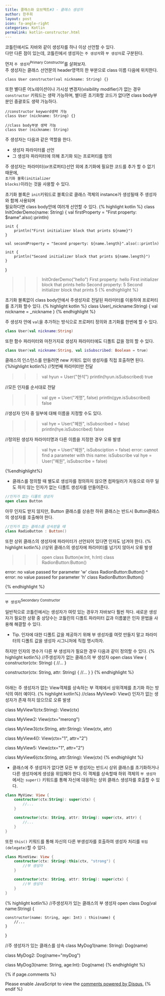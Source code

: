 ```yaml
---
title: 클래스와 오브젝트#3 - 클래스 생성자
author: 한주희
layout: post
icon: fa-angle-right
categories: Kotlin
permalink: kotlin-constructor.html
---
```



코틀린에서도 자바와 같이 생성자를 하나 이상 선언할 수 있다.
<br>다만 다른 점이 있는데, 코틀린에서 생성자는 `주 생성자`와 `부 생성자`로 구분된다.

먼저 `주 생성자`<sup>Primary Constructor</sup>를 살펴보자.
<br>주 생성자는 클래스 선언문의 header영역의 한 부분으로 class 이름 다음에 위치한다.
```
class User constructor(val nickname: String) {}
````
또한 별다른 어노테이션이나 가시성 변경자(visibility modifier)가 없는 경우 `constructor` 키워드는 생략 가능하며,
별다른 초기화할 코드가 없다면 class body부분인 중괄호도 생략 가능하다.
```
//constructor keyword생략 가능
class User (nickname: String) {}

//class body부분 생략 가능
class User (nickname: String)
````

주 생성자는 다음과 같은 역할을 한다.
* 생성자 파라미터를 선언
* 그 생성자 파라미터에 의해 초기화 되는 프로퍼티를 정의

주 생성자는 파라미터(or프로퍼티)선언 외에 초기화에 필요한 코드를 추가 할 수 없기 때문에,
<br><code>초기화 블록(initializer blocks)</code>이라는 것을 사용할 수 있다.

초기화 블록은 `init`키워드로 블록으로 클래스 객체의 instance가 생성될때 주 생성자와 함께 사용되며
<br>필요하다면 class body안에 여러개 선언할 수 있다.
{% highlight kotlin %}
class InitOrderDemo(name: String) {
    val firstProperty = "First property: $name".also(::println)

    init {
        println("First initializer block that prints ${name}")
    }

    val secondProperty = "Second property: ${name.length}".also(::println)

    init {
        println("Second initializer block that prints ${name.length}")
    }
}

>>>InitOrderDemo("hello")
First property: hello
First initializer block that prints hello
Second property: 5
Second initializer block that prints 5
{% endhighlight %}  

초기화 블록없이 class body안에서 주생성자로 전달된 파라미터를 이용하여 프로퍼티를 초기화 할수 있다.
{% highlight kotlin %}
class User(_nickname:String) {
  val nickname = _nickname
}
{% endhighlight %}  

주 생성자 안에 <code>val</code>을 추가하는 방식으로 프로퍼티 정의와 초기화를 한번에 할 수 있다.
```kotlin
class User(val nickname:String)
````
또한 함수 파라미터와 마찬가지로 생성자 파라미터에도 디폴트 값을 정의 할 수 있다.
```kotlin
class User(val nickname:String, val isSubscribed: Boolean = true)
````
클래스의 인스턴스를 만들려면 new 키워드 없이 생성자를 직접 호출하면 된다.
{%highlight kotlin%}
//첫번째 파라미터만 전달
>>> val hyun = User("현석")
>>> println(hyun.isSubscribed)
true

//모든 인자를 순서대로 전달
>>> val gye = User("계명", false)
>>> println(gye.isSubscribed)
false

//생성자 인자 중 일부에 대해 이름을 지정할 수도 있다.
>>> val hye = User("혜원", isSubscribed = false)
>>> println(hye.isSubscribed)
false

//정의된 생성자 파라미터명과 다른 이름을 지정한 경우 오류 발생
>>>val hye = User("혜원", isSubsciption = false)
error: cannot find a parameter with this name: isSubscribe
val hye = User("혜원", isSubscribe = false)

{%endhighlight%}

* 클래스를 정의할 때 별도로 생성자를 정의하지 않으면 컴파일러가 자동으로 아무 일도 하지 않는 인자가 없는 디폴트 생성자를 만들어준다.
```kotlin
//인자가 없는 디폴트 생성자
open class Button
````
아무 인자도 받지 않지만, Button 클래스를 상송한 하위 클래스는 반드시 Button클래스의 생성자를 호출해야 한다.
```kotlin
//인자가 없는 클래스를 상속받을 때
class RadioButton : Button()
````
또한 상위 클래스의 생성자에 파라미터가 선언되어 있다면 인자도 넘겨야 한다.
{% highlight kotlin%}
//상위 클래스의 생성자에 파라미터를 넘기지 않아서 오류 발생
>>> open class Button(w:Int, h:Int)
>>> class RadionButton:Button()

error: no value passed for parameter 'w'
class RadionButton:Button()
                          ^
error: no value passed for parameter 'h'
class RadionButton:Button()

{% endhighlight %}

---
`부 생성자`<sup>Secondary Constructor</sup>

일반적으로 코틀린에서는 생성자가 여럿 있는 경우가 자바보다 훨씬 적다. 새로운 생성자가 필요한 상황 중 상당수는 코틀린의 디폴트 파라미터 값과 이름붙은
인자 문법을 사용해 해결할 수 있다.

* Tip. 인자에 대한 디폴트 값을 제공하기 위해 부 생성자를 여럿 만들지 말고 파라미터의 디폴트 값을 생성자 시그니처에 직접 명시하자.

하지만 인자의 갯수가 다른 부 생성자가 필요한 경우 다음과 같이 정의할 수 있다.
{% highlight kotlin%}
//주생성자가 없는 클래스의 부 생성자
open class View {
  constructor(ctx: String) { //... }

  constructor(ctx: String, attr: String) { //... }
}
{% endhighlight %}

<br>아래는 주 생성자가 없는 View객체를 상속하는 부 객체에서 상위객체를 초기화 하는 방식의 여러 예이다.
{% highlight kotlin%}
//class MyView0: View() 인자가 없는 생성자가 존재 하지 않으므로 오류 발생

class MyView1(ctx:String): View(ctx)

class MyView2: View(ctx="merong")

class MyView3(ctx:String, attr:String): View(ctx, attr)

class MyView4(): View(ctx="1", attr="2")

class MyView5: View(ctx="1", attr="2")

class MyView6(ctx:String, attr:String): View(ctx)
{% endhighlight %}


* 클래스에 주 생성자가 없다면 모든 부 생성자는 반드시 상위 클래스를 초기화하거나 다른 생성자에게 생성을 위임해야 한다.
이 객체를 상속할때 하위 객체의 <code>부 생성자</code>에서는 `super()` 키워드를 통해 자신에 대응하는 상위 클래스 생성자를 호출할 수 있다.

```kotlin
class MyView: View {
    constructor(ctx:String): super(ctx) {
        //...
    }

    constructor(ctx: String, attr: String): super(ctx, attr) {
        //...
    }
}
````
또한 `this()` 키워드를 통해 자신의 다른 부생성자를 호출하여 생성자 처리를 <code>위임(delegate)</code>할 수 있다.
```kotlin
class MineView: View {
    constructor(ctx: String):this(ctx, "strong") {
        //부 생성자
    }

    constructor(ctx: String, attr: String): super(ctx) {
        //부 생성자
    }
}
````

{% highlight kotlin%}
//주생성자가 있는 클래스의 부 생성자
open class Dog(val name:String) {

    constructor(name: String, age: Int) : this(name) {
        //...
    }
}

//주 생성자가 있는 클래스를 상속
class MyDog1(name: String): Dog(name)

class MyDog2: Dog(name="myDog")

class MyDog3(name: String, age:Int): Dog(name)
{% endhighlight %}


{% if page.comments %}
<div id="disqus_thread"></div>
<script>

/**
*  RECOMMENDED CONFIGURATION VARIABLES: EDIT AND UNCOMMENT THE SECTION BELOW TO INSERT DYNAMIC VALUES FROM YOUR PLATFORM OR CMS.
*  LEARN WHY DEFINING THESE VARIABLES IS IMPORTANT: https://disqus.com/admin/universalcode/#configuration-variables*/
/*
var disqus_config = function () {
this.page.url = PAGE_URL;  // Replace PAGE_URL with your page's canonical URL variable
this.page.identifier = PAGE_IDENTIFIER; // Replace PAGE_IDENTIFIER with your page's unique identifier variable
};
*/
(function() { // DON'T EDIT BELOW THIS LINE
var d = document, s = d.createElement('script');
s.src = 'https://juhee-studynote.disqus.com/embed.js';
s.setAttribute('data-timestamp', +new Date());
(d.head || d.body).appendChild(s);
})();
</script>
<noscript>Please enable JavaScript to view the <a href="https://disqus.com/?ref_noscript">comments powered by Disqus.</a></noscript>
{% endif %}
